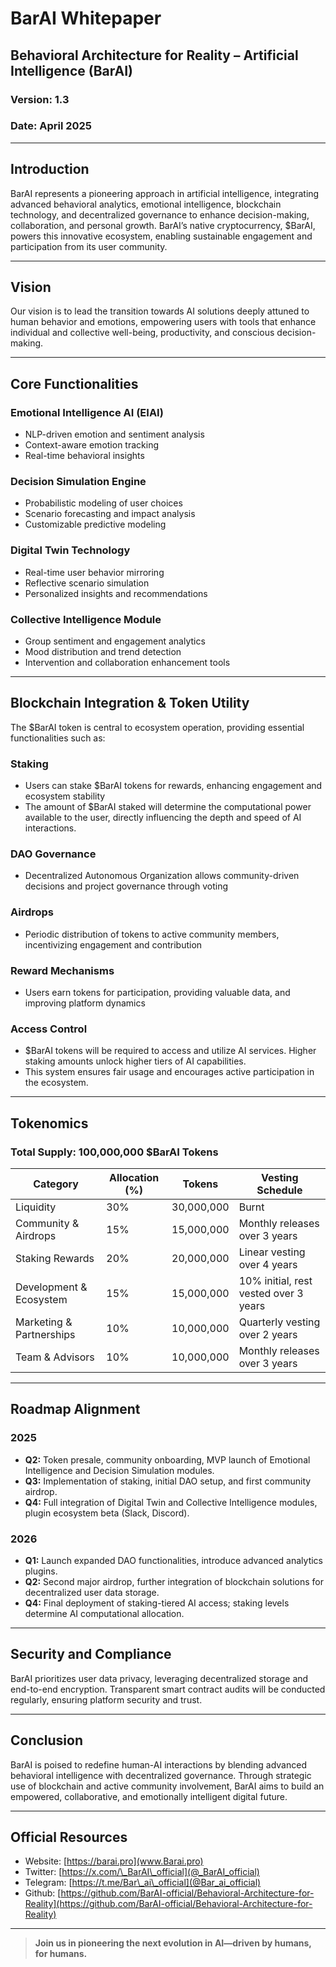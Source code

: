 # BarAI Whitepaper

## Behavioral Architecture for Reality – Artificial Intelligence (BarAI)

### Version: 1.3

### Date: April 2025

---

## Introduction

BarAI represents a pioneering approach in artificial intelligence, integrating advanced behavioral analytics, emotional intelligence, blockchain technology, and decentralized governance to enhance decision-making, collaboration, and personal growth. BarAI’s native cryptocurrency, \$BarAI, powers this innovative ecosystem, enabling sustainable engagement and participation from its user community.

---

## Vision

Our vision is to lead the transition towards AI solutions deeply attuned to human behavior and emotions, empowering users with tools that enhance individual and collective well-being, productivity, and conscious decision-making.

---

## Core Functionalities

### Emotional Intelligence AI (EIAI)

- NLP-driven emotion and sentiment analysis
- Context-aware emotion tracking
- Real-time behavioral insights

### Decision Simulation Engine

- Probabilistic modeling of user choices
- Scenario forecasting and impact analysis
- Customizable predictive modeling

### Digital Twin Technology

- Real-time user behavior mirroring
- Reflective scenario simulation
- Personalized insights and recommendations

### Collective Intelligence Module

- Group sentiment and engagement analytics
- Mood distribution and trend detection
- Intervention and collaboration enhancement tools

---

## Blockchain Integration & Token Utility

The \$BarAI token is central to ecosystem operation, providing essential functionalities such as:

### Staking

- Users can stake \$BarAI tokens for rewards, enhancing engagement and ecosystem stability
- The amount of \$BarAI staked will determine the computational power available to the user, directly influencing the depth and speed of AI interactions.

### DAO Governance

- Decentralized Autonomous Organization allows community-driven decisions and project governance through voting

### Airdrops

- Periodic distribution of tokens to active community members, incentivizing engagement and contribution

### Reward Mechanisms

- Users earn tokens for participation, providing valuable data, and improving platform dynamics

### Access Control

- \$BarAI tokens will be required to access and utilize AI services. Higher staking amounts unlock higher tiers of AI capabilities.
- This system ensures fair usage and encourages active participation in the ecosystem.

---

## Tokenomics

### Total Supply: 100,000,000 \$BarAI Tokens

| Category                 | Allocation (%) | Tokens     | Vesting Schedule                      |
| ------------------------ | -------------- | ---------- | ------------------------------------- |
| Liquidity                | 30%            | 30,000,000 | Burnt                                 |
| Community & Airdrops     | 15%            | 15,000,000 | Monthly releases over 3 years         |
| Staking Rewards          | 20%            | 20,000,000 | Linear vesting over 4 years           |
| Development & Ecosystem  | 15%            | 15,000,000 | 10% initial, rest vested over 3 years |
| Marketing & Partnerships | 10%            | 10,000,000 | Quarterly vesting over 2 years        |
| Team & Advisors          | 10%            | 10,000,000 | Monthly releases over 3 years         |

---

## Roadmap Alignment

### 2025

- **Q2:** Token presale, community onboarding, MVP launch of Emotional Intelligence and Decision Simulation modules.
- **Q3:** Implementation of staking, initial DAO setup, and first community airdrop.
- **Q4:** Full integration of Digital Twin and Collective Intelligence modules, plugin ecosystem beta (Slack, Discord).

### 2026

- **Q1:** Launch expanded DAO functionalities, introduce advanced analytics plugins.
- **Q2:** Second major airdrop, further integration of blockchain solutions for decentralized user data storage.
- **Q4:** Final deployment of staking-tiered AI access; staking levels determine AI computational allocation.

---

## Security and Compliance

BarAI prioritizes user data privacy, leveraging decentralized storage and end-to-end encryption. Transparent smart contract audits will be conducted regularly, ensuring platform security and trust.

---

## Conclusion

BarAI is poised to redefine human-AI interactions by blending advanced behavioral intelligence with decentralized governance. Through strategic use of blockchain and active community involvement, BarAI aims to build an empowered, collaborative, and emotionally intelligent digital future.

---

## Official Resources

- Website: [https://barai.pro](www.Barai.pro)
- Twitter: [https://x.com/\_BarAI\_official](@_BarAI_official)
- Telegram: [https://t.me/Bar\_ai\_official](@Bar_ai_official)
- Github: [https://github.com/BarAI-official/Behavioral-Architecture-for-Reality](https://github.com/BarAI-official/Behavioral-Architecture-for-Reality)
---

> **Join us in pioneering the next evolution in AI—driven by humans, for humans.**

